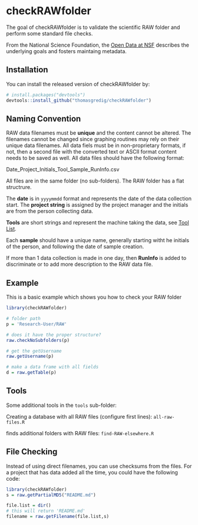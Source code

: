 # checkRAWfolder

<!-- badges: start -->
<!-- badges: end -->

The goal of checkRAWfolder is to validate the scientific RAW folder and perform some standard file checks. 

From the National Science Foundation, the [Open Data at NSF](https://www.nsf.gov/data/) describes the underlying goals and fosters maintaing metadata. 

## Installation

You can install the released version of checkRAWfolder by:

``` r
# install.packages("devtools")
devtools::install_github("thomasgredig/checkRAWfolder")
```

## Naming Convention

RAW data filenames must be **unique** and the content cannot be altered. The filenames cannot be changed since graphing routines may rely on their unique data filenames. All data fiels must be in non-proprietary formats, if not, then a second file with the converted text or ASCII format content needs to be saved as well. All data files should have the following format:

  Date_Project_Initials_Tool_Sample_RunInfo.csv 

All files are in the same folder (no sub-folders). The RAW folder has a flat structrure.

The **date** is in `yyyymmdd` format and represents the date of the data collection start. The **project string** is assigned by the project manager and the initials are from the person collecting data.

**Tools** are short strings and represent the machine taking the data, see [Tool List](https://github.com/thomasgredig/MSthesis-Guidelines).

Each **sample** should have a unique name, generally starting witht he initials of the person, and following the date of sample creation. 

If more than 1 data collection is made in one day, then **RunInfo** is added to discriminate or to add more description to the RAW data file. 

## Example

This is a basic example which shows you how to check your RAW folder

``` r
library(checkRAWfolder)

# folder path
p = 'Research-User/RAW'

# does it have the proper structure?
raw.checkNoSubfolders(p)

# get the getUsername
raw.getUsername(p)

# make a data frame with all fields
d = raw.getTable(p)
```

## Tools

Some additional tools in the `tools` sub-folder:

Creating a database with all RAW files (configure first lines):
`all-raw-files.R`       

finds additional folders with RAW files:
`find-RAW-elsewhere.R`


## File Checking

Instead of using direct filenames, you can use checksums from the files. For a project that has data added all the time, you could have the following code:

```r
library(checkRAWfolder)
s = raw.getPartialMD5("README.md")

file.list = dir()
# this will return 'README.md'
filename = raw.getFilename(file.list,s)
```

